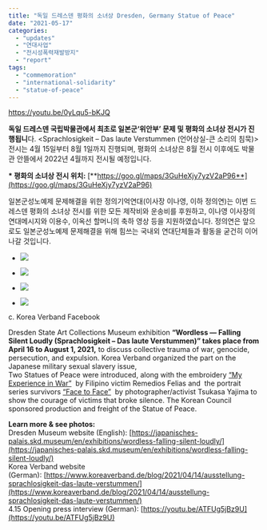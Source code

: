 ```yaml
---
title: "독일 드레스덴 평화의 소녀상 Dresden, Germany Statue of Peace"
date: "2021-05-17"
categories: 
  - "updates"
  - "연대사업"
  - "전시성폭력재발방지"
  - "report"
tags: 
  - "commemoration"
  - "international-solidarity"
  - "statue-of-peace"
---
```


https://youtu.be/0yLqu5-bKJQ

**독일 드레스덴 국립박물관에서 최초로 일본군‘위안부’ 문제 및 평화의 소녀상 전시가 진행됩니**다. <Sprachlosigkeit – Das laute Verstummen (언어상실-큰 소리의 침묵)> 전시는 4월 15일부터 8월 1일까지 진행되며, 평화의 소녀상은 8월 전시 이후에도 박물관 안뜰에서 2022년 4월까지 전시될 예정입니다.

**\* 평화의 소녀상 전시 위치:** [**https://goo.gl/maps/3GuHeXjy7yzV2aP96**](https://goo.gl/maps/3GuHeXjy7yzV2aP96)

일본군성노예제 문제해결을 위한 정의기억연대(이사장 이나영, 이하 정의연)는 이번 드레스덴 평화의 소녀상 전시를 위한 모든 제작비와 운송비를 후원하고, 이나영 이사장의 연대메시지와 이용수, 이옥선 할머니의 축하 영상 등을 지원하였습니다. 정의연은 앞으로도 일본군성노예제 문제해결을 위해 힘쓰는 국내외 연대단체들과 활동을 굳건히 이어나갈 것입니다.

- ![](https://r2.womenandwar.net/2021/05/csm_SKD_Sprachlosigkeit_MG_7938_davidpinzer_2104_e241801949-1024x683.jpg)
    
- ![](https://r2.womenandwar.net/2021/05/174078939_4057118447728806_3659152194748544474_n-1024x768.jpg)
    
- ![](https://r2.womenandwar.net/2021/05/174064651_4057118691062115_7012362896267682667_n-1024x768.jpg)
    
- ![](https://r2.womenandwar.net/2021/05/독일-드레스덴-평화의-소녀상-제막식-c.독일코리아협의회-페이스북-2-1024x768.jpg)
    

c. Korea Verband Facebook

Dresden State Art Collections Museum exhibition **“Wordless — Falling Silent Loudly (Sprachlosigkeit – Das laute Verstummen)” takes place from April 16 to August 1, 2021,** to discuss collective trauma of war, genocide, persecution, and expulsion. Korea Verband organized the part on the Japanese military sexual slavery issue,  
Two Statues of Peace were introduced, along with the embroidery [“My Experience in War”](https://www.koreaverband.de/blog/2019/12/10/eroeffnung-sonderausstellung-verwundung/)  by Filipino victim Remedios Felias and  the portrait series survivors [“Face to Face”](https://trostfrauen.museum/von-angesicht-zu-angesicht/)  by photographer/activist Tsukasa Yajima to show the courage of victims that broke silence. The Korean Council sponsored production and freight of the Statue of Peace.

**Learn more & see photos:**  
Dresden Museum website (English): [https://japanisches-palais.skd.museum/en/exhibitions/wordless-falling-silent-loudly/](https://japanisches-palais.skd.museum/en/exhibitions/wordless-falling-silent-loudly/)  
Korea Verband website (German): [https://www.koreaverband.de/blog/2021/04/14/ausstellung-sprachlosigkeit-das-laute-verstummen/](https://www.koreaverband.de/blog/2021/04/14/ausstellung-sprachlosigkeit-das-laute-verstummen/)  
4.15 Opening press interview (German): [https://youtu.be/ATFUg5jBz9U](https://youtu.be/ATFUg5jBz9U)
